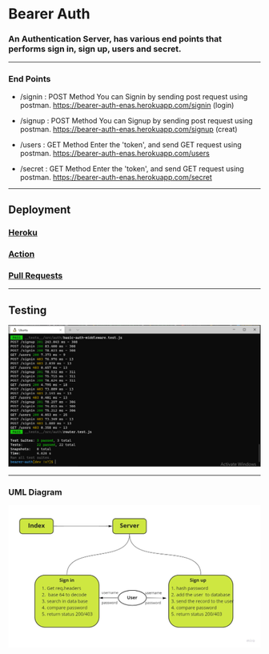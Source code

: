 # Bearer Auth
 
### An Authentication Server, has various end points that performs sign in, sign up, users and secret.
****
### End Points
*  /signin : POST Method
   You can Signin by sending post request using postman.
    https://bearer-auth-enas.herokuapp.com/signin (login)

*  /signup : POST Method
   You can Signup by sending post request using postman.
    https://bearer-auth-enas.herokuapp.com/signup (creat)

* /users : GET Method
Enter the 'token', and send GET request using postman.
https://bearer-auth-enas.herokuapp.com/users  

* /secret : GET Method
Enter the 'token', and send GET request using postman.
https://bearer-auth-enas.herokuapp.com/secret  
****

## Deployment

### [Heroku](https://bearer-auth-enas.herokuapp.com/) 
### [Action](https://github.com/En-ZUH/bearer-auth/actions)
### [Pull Requests](https://github.com/En-ZUH/bearer-auth/pulls)

****
## Testing
![img](test.PNG)

***

### UML Diagram

![img](uml7.jpg)
 
